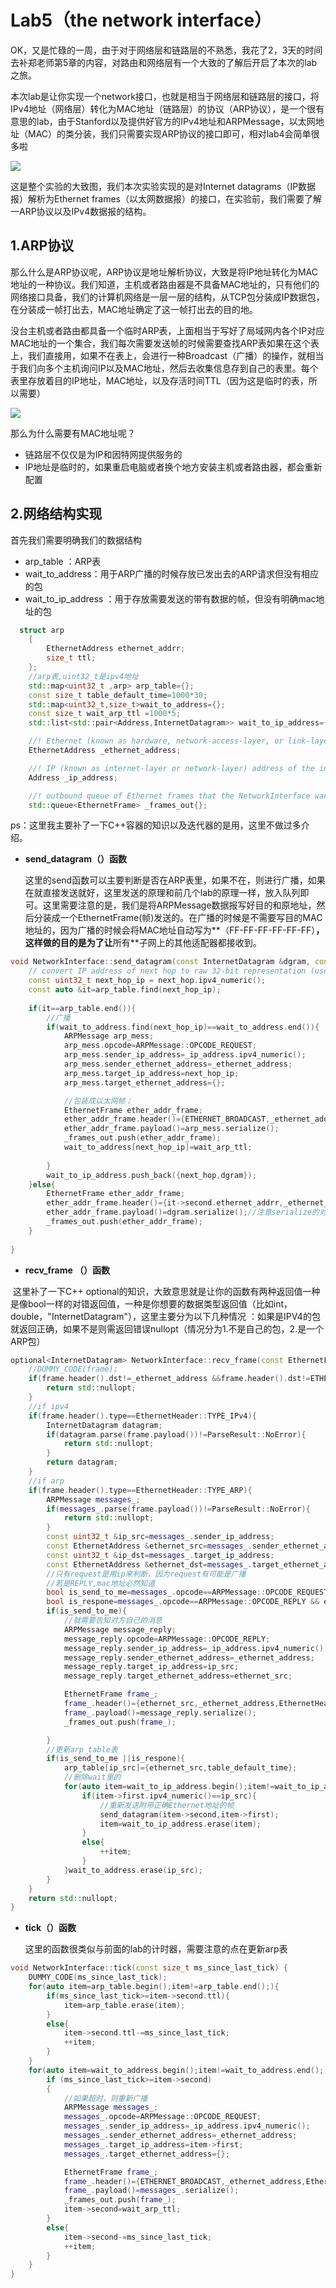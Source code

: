 

# Lab5（the network interface）



OK，又是忙碌的一周，由于对于网络层和链路层的不熟悉，我花了2，3天的时间去补郑老师第5章的内容，对路由和网络层有一个大致的了解后开启了本次的lab之旅。

本次lab是让你实现一个network接口，也就是相当于网络层和链路层的接口，将IPv4地址（网络层）转化为MAC地址（链路层）的协议（ARP协议），是一个很有意思的lab，由于Stanford以及提供好官方的IPv4地址和ARPMessage，以太网地址（MAC）的类分装，我们只需要实现ARP协议的接口即可，相对lab4会简单很多啦

![](https://github.com/wannan123/CS144/blob/main/blob/main/lab0/main/note/picture/lab5.png)

这是整个实验的大致图，我们本次实验实现的是对Internet datagrams（IP数据报）解析为Ethernet frames（以太网数据报）的接口，在实验前，我们需要了解一ARP协议以及IPv4数据报的结构。



## 1.ARP协议



那么什么是ARP协议呢，ARP协议是地址解析协议，大致是将IP地址转化为MAC地址的一种协议。我们知道，主机或者路由器是不具备MAC地址的，只有他们的网络接口具备，我们的计算机网络是一层一层的结构，从TCP包分装成IP数据包，在分装成一帧打出去，MAC地址确定了这一帧打出去的目的地。

没台主机或者路由都具备一个临时ARP表，上面相当于写好了局域网内各个IP对应MAC地址的一个集合，我们每次需要发送帧的时候需要查找ARP表如果在这个表上，我们直接用，如果不在表上，会进行一种Broadcast（广播）的操作，就相当于我们向多个主机询问IP以及MAC地址，然后去收集信息存到自己的表里。每个表里存放着目的IP地址，MAC地址，以及存活时间TTL（因为这是临时的表，所以需要）

![](https://github.com/wannan123/CS144/blob/main/blob/main/lab0/main/note/picture/MAC.png)

那么为什么需要有MAC地址呢？

* 链路层不仅仅是为IP和因特网提供服务的
* IP地址是临时的，如果重启电脑或者换个地方安装主机或者路由器，都会重新配置



## 2.网络结构实现



首先我们需要明确我们的数据结构

* arp_table ：ARP表
* wait_to_address：用于ARP广播的时候存放已发出去的ARP请求但没有相应的包
* wait_to_ip_address ：用于存放需要发送的带有数据的帧，但没有明确mac地址的包

```c++
  struct arp
    {
        EthernetAddress ethernet_addrr;
        size_t ttl; 
    };
    //arp表,uint32_t是ipv4地址
    std::map<uint32_t ,arp> arp_table={};
    const size_t table_default_time=1000*30;
    std::map<uint32_t,size_t>wait_to_address={};
    const size_t wait_arp_ttl =1000*5;
    std::list<std::pair<Address,InternetDatagram>> wait_to_ip_address={};  

    //! Ethernet (known as hardware, network-access-layer, or link-layer) address of the interface
    EthernetAddress _ethernet_address;

    //! IP (known as internet-layer or network-layer) address of the interface
    Address _ip_address;

    //! outbound queue of Ethernet frames that the NetworkInterface wants sent
    std::queue<EthernetFrame> _frames_out{};
```

ps：这里我主要补了一下C++容器的知识以及迭代器的是用，这里不做过多介绍。



* **send_datagram（）函数**

    

    这里的send函数可以主要判断是否在ARP表里，如果不在，则进行广播，如果在就直接发送就好，这里发送的原理和前几个lab的原理一样，放入队列即可。这里需要注意的是，我们是将ARPMessage数据报写好目的和原地址，然后分装成一个EthernetFrame(帧)发送的。在广播的时候是不需要写目的MAC地址的，因为广播的时候会将MAC地址自动写为**（FF-FF-FF-FF-FF-FF）**，这样做的目的是为了让**所有**子网上的其他适配器都接收到。

```c++
void NetworkInterface::send_datagram(const InternetDatagram &dgram, const Address &next_hop) {
    // convert IP address of next hop to raw 32-bit representation (used in ARP header)
    const uint32_t next_hop_ip = next_hop.ipv4_numeric();
    const auto &it=arp_table.find(next_hop_ip);
    
    if(it==arp_table.end()){
        //广播
        if(wait_to_address.find(next_hop_ip)==wait_to_address.end()){
            ARPMessage arp_mess;
            arp_mess.opcode=ARPMessage::OPCODE_REQUEST;
            arp_mess.sender_ip_address=_ip_address.ipv4_numeric();
            arp_mess.sender_ethernet_address=_ethernet_address;
            arp_mess.target_ip_address=next_hop_ip;
            arp_mess.target_ethernet_address={};

            //包装成以太网帧；
            EthernetFrame ether_addr_frame;
            ether_addr_frame.header()={ETHERNET_BROADCAST,_ethernet_address,EthernetHeader::TYPE_ARP};
            ether_addr_frame.payload()=arp_mess.serialize();
            _frames_out.push(ether_addr_frame);
            wait_to_address[next_hop_ip]=wait_arp_ttl;
            
        }
        wait_to_ip_address.push_back({next_hop,dgram});
    }else{
        EthernetFrame ether_addr_frame;
        ether_addr_frame.header()={it->second.ethernet_addrr,_ethernet_address,EthernetHeader::TYPE_IPv4};
        ether_addr_frame.payload()=dgram.serialize();//注意serialize的对象
        _frames_out.push(ether_addr_frame);
    }
    
}
```



* **recv_frame （）函数**



​		这里补了一下C++ optional的知识，大致意思就是让你的函数有两种返回值一种是像bool一样的对错返回值，一种是你想要的数据类型返回值（比如int，double，"InternetDatagram"），这里主要分为以下几种情况   ：如果是IPV4的包就返回正确，如果不是则需返回错误nullopt（情况分为1.不是自己的包，2.是一个ARP包）



```c++
optional<InternetDatagram> NetworkInterface::recv_frame(const EthernetFrame &frame) {
    //DUMMY_CODE(frame);
    if(frame.header().dst!=_ethernet_address &&frame.header().dst!=ETHERNET_BROADCAST){
        return std::nullopt;
    }
    //if ipv4
    if(frame.header().type==EthernetHeader::TYPE_IPv4){
        InternetDatagram datagram;
        if(datagram.parse(frame.payload())!=ParseResult::NoError){
            return std::nullopt;
        }
        return datagram;
    }
    //if arp
    if(frame.header().type==EthernetHeader::TYPE_ARP){
        ARPMessage messages_;
        if(messages_.parse(frame.payload())!=ParseResult::NoError){
            return std::nullopt;
        }
        const uint32_t &ip_src=messages_.sender_ip_address;
        const EthernetAddress &ethernet_src=messages_.sender_ethernet_address;
        const uint32_t &ip_dst=messages_.target_ip_address;
        const EthernetAddress &ethernet_dst=messages_.target_ethernet_address;
        //只有request是用ip来判断，因为request有可能是广播
        //若是REPLY,mac地址必然知道
        bool is_send_to_me=messages_.opcode==ARPMessage::OPCODE_REQUEST && ip_dst == _ip_address.ipv4_numeric();
        bool is_respone=messages_.opcode==ARPMessage::OPCODE_REPLY && ethernet_dst== _ethernet_address;
        if(is_send_to_me){
            //就需要告知对方自己的消息
            ARPMessage message_reply;
            message_reply.opcode=ARPMessage::OPCODE_REPLY;
            message_reply.sender_ip_address=_ip_address.ipv4_numeric();
            message_reply.sender_ethernet_address=_ethernet_address;
            message_reply.target_ip_address=ip_src;
            message_reply.target_ethernet_address=ethernet_src;

            EthernetFrame frame_;
            frame_.header()={ethernet_src,_ethernet_address,EthernetHeader::TYPE_ARP};
            frame_.payload()=message_reply.serialize();
            _frames_out.push(frame_);

        }
        //更新arp_table表
        if(is_send_to_me ||is_respone){
            arp_table[ip_src]={ethernet_src,table_default_time};
            //删除wait里的
            for(auto item=wait_to_ip_address.begin();item!=wait_to_ip_address.end();){
                if(item->first.ipv4_numeric()==ip_src){
                    //重新发送附带正确Ethernet地址的帧
                    send_datagram(item->second,item->first);
                    item=wait_to_ip_address.erase(item);
                }
                else{
                    ++item;
                }
            }wait_to_address.erase(ip_src);
        }
    }
    return std::nullopt;
}
```



* **tick（）函数**

    这里的函数很类似与前面的lab的计时器，需要注意的点在更新arp表

```c++
void NetworkInterface::tick(const size_t ms_since_last_tick) { 
    DUMMY_CODE(ms_since_last_tick);
    for(auto item=arp_table.begin();item!=arp_table.end();){
        if(ms_since_last_tick>=item->second.ttl){
            item=arp_table.erase(item);
        }
        else{
            item->second.ttl-=ms_since_last_tick;
            ++item;
        }
    }
    for(auto item=wait_to_address.begin();item!=wait_to_address.end();){
        if (ms_since_last_tick>=item->second)
        {
            //如果超时，则重新广播
            ARPMessage messages_;
            messages_.opcode=ARPMessage::OPCODE_REQUEST;
            messages_.sender_ip_address=_ip_address.ipv4_numeric();
            messages_.sender_ethernet_address=_ethernet_address;
            messages_.target_ip_address=item->first;
            messages_.target_ethernet_address={};

            EthernetFrame frame_;
            frame_.header()={ETHERNET_BROADCAST,_ethernet_address,EthernetHeader::TYPE_ARP};
            frame_.payload()=messages_.serialize();
            _frames_out.push(frame_);
            item->second=wait_arp_ttl;
        }
        else{
            item->second-=ms_since_last_tick;
            ++item;
        }
    }
}
```

